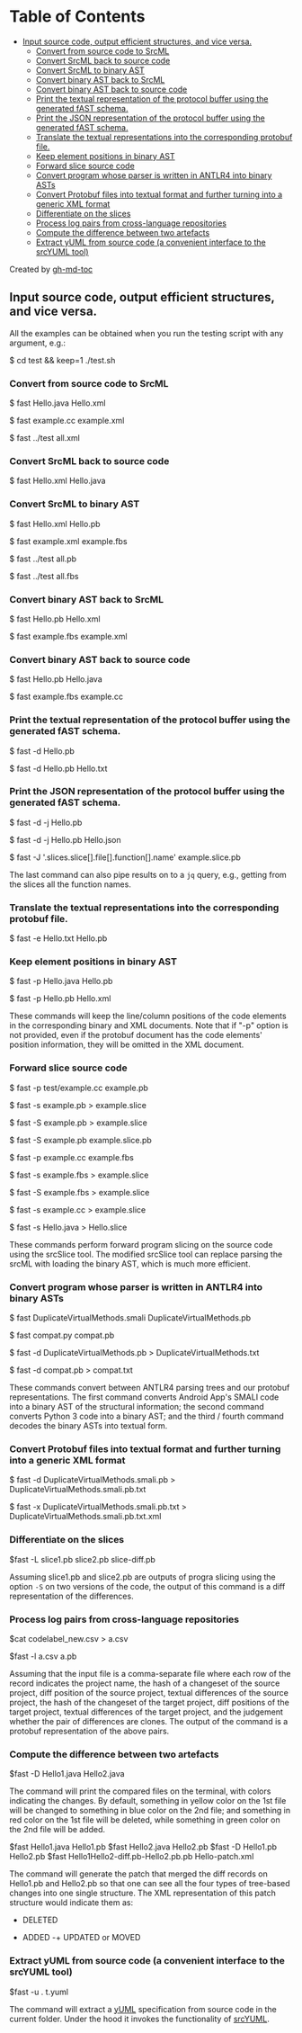 # Table of Contents

* [Input source code, output efficient structures, and vice versa\.](#input-source-code-output-efficient-structures-and-vice-versa)
  * [Convert from source code to SrcML](#convert-from-source-code-to-srcml)
  * [Convert SrcML back to source code](#convert-srcml-back-to-source-code)
  * [Convert SrcML to binary AST](#convert-srcml-to-binary-ast)
  * [Convert binary AST back to SrcML](#convert-binary-ast-back-to-srcml)
  * [Convert binary AST back to source code](#convert-binary-ast-back-to-source-code)
  * [Print the textual representation of the protocol buffer using the generated fAST schema\.](#print-the-textual-representation-of-the-protocol-buffer-using-the-generated-fast-schema)
  * [Print the JSON representation of the protocol buffer using the generated fAST schema\.](#print-the-json-representation-of-the-protocol-buffer-using-the-generated-fast-schema)
  * [Translate the textual representations into the corresponding protobuf file\.](#translate-the-textual-representations-into-the-corresponding-protobuf-file)
  * [Keep element positions in binary AST](#keep-element-positions-in-binary-ast)
  * [Forward slice source code](#forward-slice-source-code)
  * [Convert program whose parser is written in ANTLR4 into binary ASTs](#convert-program-whose-parser-is-written-in-antlr4-into-binary-asts)
  * [Convert Protobuf files into textual format and further turning into a generic XML format](#convert-protobuf-files-into-textual-format-and-further-turning-into-a-generic-xml-format)
  * [Differentiate on the slices](#differentiate-on-the-slices)
  * [Process log pairs from cross\-language repositories](#process-log-pairs-from-cross-language-repositories)
  * [Compute the difference between two artefacts](#compute-the-difference-between-two-artefacts)
  * [Extract yUML from source code (a convenient interface to the srcYUML tool)](#extract-yuml-from-source-code-a-convenient-interface-to-the-srcyuml-tool)

Created by [gh-md-toc](https://github.com/ekalinin/github-markdown-toc.go)

## Input source code, output efficient structures, and vice versa. 

All the examples can be obtained when you run the testing script 
with any argument, e.g.:

  $ cd test && keep=1 ./test.sh

### Convert from source code to SrcML

  $ fast Hello.java Hello.xml

  $ fast example.cc example.xml

  $ fast ../test all.xml

### Convert SrcML back to source code

  $ fast Hello.xml Hello.java

### Convert SrcML to binary AST

  $ fast Hello.xml Hello.pb

  $ fast example.xml example.fbs

  $ fast ../test all.pb

  $ fast ../test all.fbs

### Convert binary AST back to SrcML

  $ fast Hello.pb Hello.xml

  $ fast example.fbs example.xml

### Convert binary AST back to source code

  $ fast Hello.pb Hello.java
  
  $ fast example.fbs example.cc

### Print the textual representation of the protocol buffer using the generated fAST schema.

  $ fast -d Hello.pb

  $ fast -d Hello.pb Hello.txt

### Print the JSON representation of the protocol buffer using the generated fAST schema. 

  $ fast -d -j Hello.pb

  $ fast -d -j Hello.pb Hello.json

  $ fast -J '.slices.slice[].file[].function[].name' example.slice.pb

The last command can also pipe results on to a `jq` query, e.g., getting from the slices all the function names.

### Translate the textual representations into the corresponding protobuf file. 

  $ fast -e Hello.txt Hello.pb
  
### Keep element positions in binary AST

  $ fast -p Hello.java Hello.pb
  
  $ fast -p Hello.pb Hello.xml

These commands will keep the line/column positions of the code elements in the
corresponding binary and XML documents.  Note that if "-p" option is not
provided, even if the protobuf document has the code elements' position
information, they will be omitted in the XML document.

### Forward slice source code

  $ fast -p test/example.cc example.pb
  
  $ fast -s example.pb > example.slice
  
  $ fast -S example.pb > example.slice

  $ fast -S example.pb example.slice.pb

  $ fast -p example.cc example.fbs
	
  $ fast -s example.fbs > example.slice
	
  $ fast -S example.fbs > example.slice
	
  $ fast -s example.cc > example.slice

  $ fast -s Hello.java > Hello.slice

These commands perform forward program slicing on the source code using the
srcSlice tool.  The modified srcSlice tool can replace parsing the srcML with
loading the binary AST, which is much more efficient.

### Convert program whose parser is written in ANTLR4 into binary ASTs

  $ fast DuplicateVirtualMethods.smali DuplicateVirtualMethods.pb

  $ fast compat.py compat.pb

  $ fast -d DuplicateVirtualMethods.pb > DuplicateVirtualMethods.txt

  $ fast -d compat.pb > compat.txt
  
These commands convert between ANTLR4 parsing trees and our protobuf
representations. The first command converts Android App's SMALI code into a
binary AST of the structural information; the second command converts Python 3
code into a binary AST; and the third / fourth command decodes the binary ASTs
into textual form. 

### Convert Protobuf files into textual format and further turning into a generic XML format
  $ fast -d DuplicateVirtualMethods.smali.pb > DuplicateVirtualMethods.smali.pb.txt

  $ fast -x DuplicateVirtualMethods.smali.pb.txt > DuplicateVirtualMethods.smali.pb.txt.xml

### Differentiate on the slices

  $fast -L slice1.pb slice2.pb slice-diff.pb

Assuming slice1.pb and slice2.pb are outputs of progra slicing using the option
`-S` on two versions of the code, the output of this command is a diff
representation of the differences.

### Process log pairs from cross-language repositories
  $cat codelabel_new.csv > a.csv

  $fast -l a.csv a.pb

Assuming that the input file is a comma-separate file where each row of the
record indicates the project name, the hash of a changeset of the source
project, diff position of the source project, textual differences of the source
project, the hash of the changeset of the target project, diff positions of the
target project, textual differences of the target project, and the judgement
whether the pair of differences are clones.  The output of the command is a
protobuf representation of the above pairs.

### Compute the difference between two artefacts

  $fast -D Hello1.java Hello2.java

The command will print the compared files on the terminal, with colors
indicating the changes.  By default, something in yellow color on the 1st file
will be changed to something in blue color on the 2nd file; and something in
red color on the 1st file will be deleted, while something in green color on
the 2nd file will be added.

  $fast Hello1.java Hello1.pb
  $fast Hello2.java Hello2.pb
  $fast -D Hello1.pb Hello2.pb
  $fast Hello1Hello2-diff.pb-Hello2.pb.pb Hello-patch.xml

The command will generate the patch that merged the diff records on Hello1.pb and
Hello2.pb so that one can see all the four types of tree-based changes into 
one single structure. The XML representation of this patch structure would indicate
them as:
   -  DELETED
   +  ADDED
  -+  UPDATED or MOVED

### Extract yUML from source code (a convenient interface to the srcYUML tool)

  $fast -u . t.yuml

The command will extract a [yUML](https://yuml.me) specification from source code in the current folder. 
Under the hood it invokes the functionality of [srcYUML](https://github.com/srcML/srcUML).

